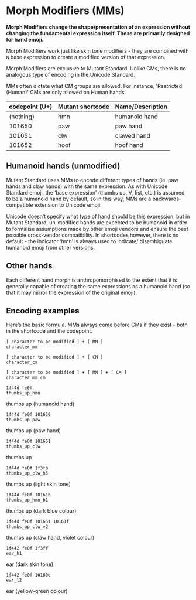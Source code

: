 # Morph Modifiers (MMs)
**Morph Modifiers change the shape/presentation of an expression without changing the
fundamental expression itself. These are primarily designed for hand emoji.**

Morph Modifiers work just like skin tone modifiers - they are combined with a base expression
to create a modified version of that expression.

Morph Modifiers are exclusive to Mutant Standard. Unlike CMs, there is no analogous type of
encoding in the Unicode Standard.

MMs often dictate what CM groups are allowed. For instance, 'Restricted (Human)' CMs are
only allowed on Human hands.

| codepoint (U+) | Mutant shortcode | Name/Description |
| ---- | ---- | ---- |
| (nothing) | hmn | humanoid hand |
| 101650 | paw | paw hand |
| 101651 | clw | clawed hand |
| 101652 | hoof | hoof hand |

## Humanoid hands (unmodified)
Mutant Standard uses MMs to encode different types of hands (ie. paw hands and claw hands)
with the same expression. As with Unicode Standard emoji, the ‘base expression’ (thumbs up,
V, fist, etc.) is assumed to be a humanoid hand by default, so in this way, MMs are a
backwards-compatible extension to Unicode emoji.

Unicode doesn’t specify what type of hand should be this expression, but in Mutant
Standard, un-modified hands are expected to be humanoid in order to formalise assumptions
made by other emoji vendors and ensure the best possible cross-vendor compatibility.
In shortcodes however, there is no default - the indicator ‘hmn’ is always used to indicate/
disambiguate humanoid emoji from other versions.

## Other hands
Each different hand morph is anthropomorphised to the extent that it is generally capable of
creating the same expressions as a humanoid hand (so that it may mirror the expression of
the original emoji).


## Encoding examples
Here’s the basic formula. MMs always come before CMs if they exist - both in the shortcode and the codepoint.

```
[ character to be modified ] + [ MM ]
character_mm

[ character to be modified ] + [ CM ]
character_cm

[ character to be modified ] + [ MM ] + [ CM ]
character_mm_cm
```

```
1f44d fe0f
thumbs_up_hmn
```
thumbs up (humanoid hand)

```
1f44d fe0f 101650
thumbs_up_paw
```
thumbs up (paw hand)

```
1f44d fe0f 101651
thumbs_up_clw
```
thumbs up

```
1f44d fe0f 1f3fb
thumbs_up_clw_h5
```
thumbs up (light skin tone)

```
1f44d fe0f 10161b
thumbs_up_hmn_b1
```
thumbs up (dark blue colour)

```
1f44d fe0f 101651 10161f
thumbs_up_clw_v2
```
thumbs up (claw hand, violet colour)

```
1f442 fe0f 1f3ff
ear_h1
```
ear (dark skin tone)

```
1f442 fe0f 10160d
ear_l2
```
ear (yellow-green colour)
